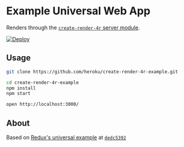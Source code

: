 Example Universal Web App
=========================
Renders through the [`create-render-4r` server module](https://github.com/heroku/create-render-4r).

[![Deploy](https://www.herokucdn.com/deploy/button.svg)](https://heroku.com/deploy?template=https://github.com/heroku/create-render-4r-example)

Usage
-----

```bash
git clone https://github.com/heroku/create-render-4r-example.git

cd create-render-4r-example
npm install
npm start

open http://localhost:3000/
```


About
-----
Based on [Redux's universal example](https://github.com/rackt/redux/tree/master/examples/universal) at [`dedc5392`](https://github.com/rackt/redux/tree/dedc53925ef289582be04128681306deb72066d6)
